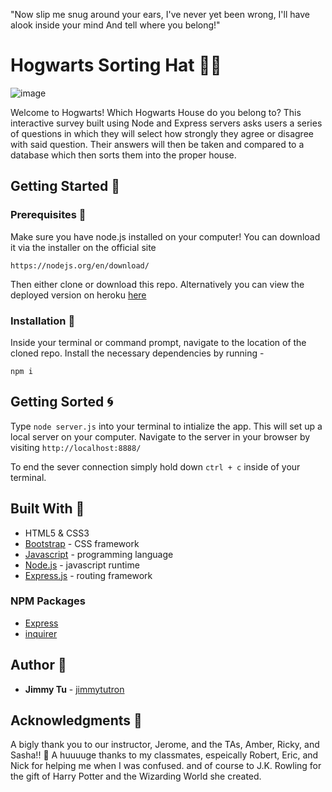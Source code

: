 "Now slip me snug around your ears,
I've never yet been wrong,
I'll have alook inside your mind 
And tell where you belong!"

# Hogwarts Sorting Hat  :european_castle::sparkles:

![image](https://i.gyazo.com/c4f29433e8b1322a9703fc70ac7de0a3.jpg)

Welcome to Hogwarts! Which Hogwarts House do you belong to? This interactive survey built using Node and Express servers asks users a series of questions in which they will select how strongly they agree or disagree with said question. Their answers will then be taken and compared to a database which then sorts them into the proper house. 

## Getting Started :floppy_disk:

### Prerequisites :open_file_folder:
Make sure you have node.js installed on your computer! You can download it via the installer on the official site
```
https://nodejs.org/en/download/
```

Then either clone or download this repo. Alternatively you can view the deployed version on heroku [here](https://still-scrubland-73712.herokuapp.com/)

### Installation :file_folder:
Inside your terminal or command prompt, navigate to the location of the cloned repo. Install the necessary dependencies by running - 
```
npm i
```

## Getting Sorted :cyclone:

Type `node server.js` into your terminal to intialize the app. This will set up a local server on your computer. Navigate to the server in your browser by visiting `http://localhost:8888/`

To end the sever connection simply hold down `ctrl + c` inside of your terminal.

## Built With :crescent_moon:
* HTML5 & CSS3
* [Bootstrap](https://getbootstrap.com/) - CSS framework
* [Javascript](https://www.javascript.com/) - programming language
* [Node.js](https://nodejs.org/en/) - javascript runtime
* [Express.js](https://expressjs.com/) - routing framework

### NPM Packages
* [Express](https://www.npmjs.com/package/express)
* [inquirer](https://www.npmjs.com/package/body-parser)

## Author :key:
* **Jimmy Tu** - [jimmytutron](https://github.com/jimmytutron)


## Acknowledgments :pray:
A bigly thank you to our instructor, Jerome, and the TAs, Amber, Ricky, and Sasha!!  :grimacing:
A huuuuge thanks to my classmates, espeically Robert, Eric, and Nick for helping me when I was confused.
and of course to J.K. Rowling for the gift of Harry Potter and the Wizarding World she created.